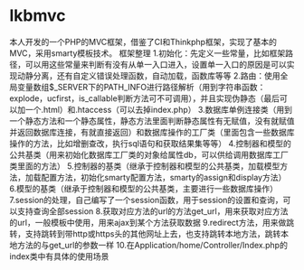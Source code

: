 # lkbmvc
本人开发的一个PHP的MVC框架，借鉴了CI和Thinkphp框架，实现了基本的MVC，采用smarty模板技术。
框架整理
1.初始化：先定义一些常量，比如框架路径，可以用这些常量来判断有没有从单一入口进入，设置单一入口的原因是可以实现动静分离，还有自定义错误处理函数，自动加载，函数库等等
2.路由：使用全局变量数组$_SERVER下的PATH_INFO进行路径解析（用到字符串函数：explode，ucfirst，is_callable判断方法可不可调用），并且实现伪静态（最后可以加一个.html）和.htaccess（可以去掉index.php）
3.数据库单例连接类（用到一个静态方法和一个静态属性，静态方法里面判断静态属性有无赋值，没有就赋值并返回数据库连接，有就直接返回）和数据库操作的工厂类（里面包含一些数据库操作的方法，比如增删查改，执行sql语句和获取结果集等等）
4.控制器和模型的公共基类（用来初始化数据库工厂类的对象给属性db，可以供给调用数据库工厂类里面的方法）
5.控制器的基类（继承于控制器和模型的公共基类，加载模型方法，加载配置方法，初始化smarty配置方法，smarty的assign和display方法）
6.模型的基类（继承于控制器和模型的公共基类，主要进行一些数据库操作）
7.session的处理，自己编写了一个session函数，用于session的设置和查询，可以支持查询全部session
8.获取对应方法的url的方法get_url，用来获取对应方法的url，一般模板中使用，用来ajax到某个方法获取数据
9.redirect方法，用来做跳转，支持跳转到带http或https头的其他网址上去，也支持跳转本地方法，跳转本地方法的与get_url的参数一样
10.在Application/home/Controller/Index.php的index类中有具体的使用场景
